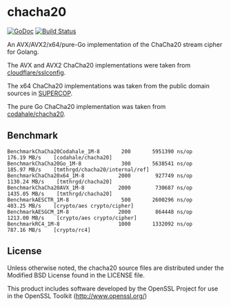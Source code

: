 # chacha20

[![GoDoc](https://godoc.org/github.com/tmthrgd/chacha20?status.svg)](https://godoc.org/github.com/tmthrgd/chacha20)
[![Build Status](https://travis-ci.org/tmthrgd/chacha20.svg?branch=master)](https://travis-ci.org/tmthrgd/chacha20)

An AVX/AVX2/x64/pure-Go implementation of the ChaCha20 stream cipher for Golang.

The AVX and AVX2 ChaCha20 implementations were taken from
[cloudflare/sslconfig](https://github.com/cloudflare/sslconfig/blob/master/patches/openssl__chacha20_poly1305_draft_and_rfc_ossl102g.patch).

The x64 ChaCha20 implementations was taken from the public domain sources in [SUPERCOP](http://bench.cr.yp.to/supercop.html).

The pure Go ChaCha20 implementation was taken from [codahale/chacha20](https://github.com/codahale/chacha20).

## Benchmark

```
BenchmarkChaCha20Codahale_1M-8	     200	   5951390 ns/op	 176.19 MB/s	[codahale/chacha20]
BenchmarkChaCha20Go_1M-8      	     300	   5638541 ns/op	 185.97 MB/s	[tmthrgd/chacha20/internal/ref]
BenchmarkChaCha20x64_1M-8     	    2000	    927749 ns/op	1130.24 MB/s	[tmthrgd/chacha20]
BenchmarkChaCha20AVX_1M-8     	    2000	    730687 ns/op	1435.05 MB/s	[tmthrgd/chacha20]
BenchmarkAESCTR_1M-8          	     500	   2600296 ns/op	 403.25 MB/s	[crypto/aes crypto/cipher]
BenchmarkAESGCM_1M-8          	    2000	    864448 ns/op	1213.00 MB/s	[crypto/aes crypto/cipher]
BenchmarkRC4_1M-8             	    1000	   1332092 ns/op	 787.16 MB/s	[crypto/rc4]
```

## License

Unless otherwise noted, the chacha20 source files are distributed under the Modified BSD License found in the LICENSE file.

This product includes software developed by the OpenSSL Project for use in the OpenSSL Toolkit (http://www.openssl.org/)
